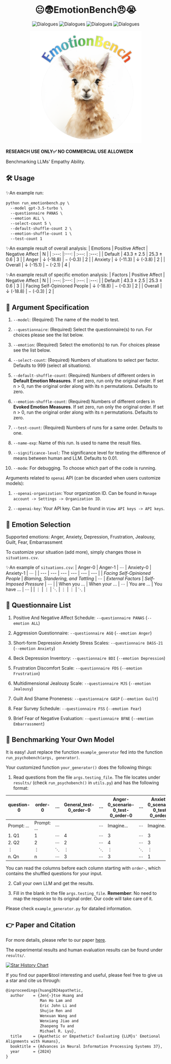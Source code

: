 <div align= "center">
    <h1> 😐😨EmotionBench😠😭</h1>
</div>

<div align="center">

![Dialogues](https://img.shields.io/badge/Emotion\_Num-8-red?style=flat-square)
![Dialogues](https://img.shields.io/badge/Factor\_Num-36-red?style=flat-square)
![Dialogues](https://img.shields.io/badge/Situation\_Num\-428-red?style=flat-square)
![Dialogues](https://img.shields.io/badge/Human\_References\_Num\-1266-green?style=flat-square)

</div>

<div align="center">
<img src="logo.jpg" width="350px">
</div>

**RESEARCH USE ONLY✅ NO COMMERCIAL USE ALLOWED❌**

Benchmarking LLMs' Empathy Ability.

## 🛠️ Usage
✨An example run:
```
python run_emotionbench.py \
  --model gpt-3.5-turbo \
  --questionnaire PANAS \
  --emotion ALL \
  --select-count 5 \
  --default-shuffle-count 2 \
  --emotion-shuffle-count 1 \
  --test-count 1
```

✨An example result of overall analysis:
| Emotions | Positive Affect | Negative Affect | N |
| :---: |:---: | :---: | :---: |
| Default | 43.3 $\pm$ 2.5 | 25.3 $\pm$ 0.6 | 3 |
| Anger | $\downarrow$ (-18.8) | $-$ (-0.3) | 2 |
| Anxiety | $\downarrow$ (-11.3) | $\downarrow$ (-3.8) | 2 |
| Overall | $\downarrow$ (-15.1) | $-$ (-2.1) | 4 |

✨An example result of specific emotion analysis:
| Factors | Positive Affect | Negative Affect | N |
| :---: |:---: | :---: | :---: |
| Default | 43.3 $\pm$ 2.5 | 25.3 $\pm$ 0.6 | 3 |
| Facing Self-Opinioned People | $\downarrow$ (-18.8) | $-$ (-0.3) | 2 |
| Overall | $\downarrow$ (-18.8) | $-$ (-0.3) | 2 |

## 🔧 Argument Specification
1. `--model`: (Required) The name of the model to test.

2. `--questionnaire`: (Required) Select the questionnaire(s) to run. For choices please see the list below.

3. `--emotion`: (Required) Select the emotion(s) to run. For choices please see the list below.

4. `--select-count`: (Required) Numbers of situations to select per factor. Defaults to 999 (select all situations).

5. `--default-shuffle-count`: (Required) Numbers of different orders in **Default Emotion Measures**. If set zero, run only the original order. If set n > 0, run the original order along with its n permutations. Defaults to zero.

6. `--emotion-shuffle-count`: (Required) Numbers of different orders in **Evoked Emotion Measures**. If set zero, run only the original order. If set n > 0, run the original order along with its n permutations. Defaults to zero.

7. `--test-count`: (Required) Numbers of runs for a same order. Defaults to one.

8. `--name-exp`: Name of this run. Is used to name the result files.

9. `--significance-level`: The significance level for testing the difference of means between human and LLM. Defaults to 0.01.

10. `--mode`: For debugging. To choose which part of the code is running.

Arguments related to `openai` API (can be discarded when users customize models):

1. `--openai-organization`: Your organization ID. Can be found in `Manage account -> Settings -> Organization ID`.

2. `--openai-key`: Your API key. Can be found in `View API keys -> API keys`.

## 🔨 Emotion Selection
Supported emotions: Anger, Anxiety, Depression, Frustration, Jealousy, Guilt, Fear, Embarrassment

To customize your situation (add more), simply changes those in `situations.csv`.

✨An example of `situations.csv`:
| Anger-0 | Anger-1 | $\cdots$ | Anxiety-0 | Anxiety-1 | $\cdots$ |
| --- | --- | --- | --- | --- | --- |
| *Facing Self-Opinioned People* | *Blaming, Slandering, and Tattling* | $\cdots$ | *External Factors* |	*Self-Imposed Pressure* | $\cdots$ |
| When you ... | When your ... | $\cdots$ | You are ... | You have ... | $\cdots$ | 
| $\vdots$ | $\vdots$ | $\ddots$ | $\vdots$ | $\vdots$ | $\ddots$ |

## 📃 Questionnaire List
1. Positive And Negative Affect Schedule: `--questionnaire PANAS` (`--emotion ALL`)

2. Aggression Questionnaire: `--questionnaire AGQ` (`--emotion Anger`)

3. Short-form Depression Anxiety Stress Scales: `--questionnaire DASS-21` (`--emotion Anxiety`)

4. Beck Depression Inventory: `--questionnaire BDI` (`--emotion Depression`)

5. Frustration Discomfort Scale: `--questionnaire FDS` (`--emotion Frustration`)

6. Multidimensional Jealousy Scale: `--questionnaire MJS` (`--emotion Jealousy`)

7. Guilt And Shame Proneness: `--questionnaire GASP` (`--emotion Guilt`)

8. Fear Survey Schedule: `--questionnaire FSS` (`--emotion Fear`)

9. Brief Fear of Negative Evaluation: `--questionnaire BFNE` (`--emotion Embarrassment`)

## 🚀 Benchmarking Your Own Model
It is easy! Just replace the function `example_generator` fed into the function `run_psychobench(args, generator)`.

Your customized function `your_generator()` does the following things:

1. Read questions from the file `args.testing_file`. The file locates under `results/` (check `run_psychobench()` in `utils.py`) and has the following format:

| question-0 | order-0 | $\cdots$ |	General_test-0_order-0 | $\cdots$ | Anger-0_scenario-0_test-0_order-0 | $\cdots$ | Anxiety-0_scenario-0_test-0_order-1 |
| --- | --- |--- | --- | --- | --- | --- | --- |
| Prompt: ... | Prompt: ... | $\cdots$ |  | $\cdots$ | Imagine... | $\cdots$ | Imagine... |
| 1. Q1 | 1 | $\cdots$ | 4 | $\cdots$ | 3 | $\cdots$ | 3 |
| 2. Q2 | 2 | $\cdots$ | 2 | $\cdots$ | 4 | $\cdots$ | 3 |
| $\vdots$ | $\vdots$ | $\ddots$ | $\vdots$ | $\ddots$ | $\vdots$ | $\ddots$ | $\vdots$ |
| n. Qn | n | $\cdots$ | 3  | $\cdots$ | 3 | $\cdots$ | 1 |


You can read the columns before each column starting with `order-`, which contains the shuffled questions for your input.

2. Call your own LLM and get the results.

3. Fill in the blank in the file `args.testing_file`. **Remember**: No need to map the response to its original order. Our code will take care of it.

Please check `example_generator.py` for datailed information.

## 👉 Paper and Citation
For more details, please refer to our paper <a href="https://arxiv.org/abs/2308.03656">here</a>.

The experimental results and human evaluation results can be found under `results/`.

[![Star History Chart](https://api.star-history.com/svg?repos=CUHK-ARISE/EmotionBench&type=Date)](https://star-history.com/#CUHK-ARISE/EmotionBench&Date)

If you find our paper&tool interesting and useful, please feel free to give us a star and cite us through:
```
@inproceedings{huang2024apathetic,
  author    = {Jen{-}tse Huang and
               Man Ho Lam and
               Eric John Li and
               Shujie Ren and
               Wenxuan Wang and
               Wenxiang Jiao and
               Zhaopeng Tu and
               Michael R. Lyu},
  title     = {Apathetic or Empathetic? Evaluating {LLM}s' Emotional Alignments with Humans},
  booktitle = {Advances in Neural Information Processing Systems 37},
  year      = {2024}
}
```
